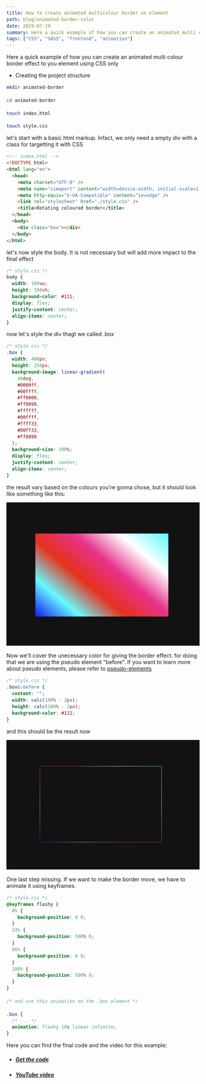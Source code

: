 ```yaml
---
title: How to create animated multicolour border on element
path: blog/animated-border-color
date: 2019-07-19
summary: Here a quick example of how you can create an animated multi colour border effect to you element using CSS only
tags: ["CSS", "SASS", "frontend", "animation"]
---
```


Here a quick example of how you can create an animated multi colour border effect to you element using CSS only

- Creating the project structure

```bash
mkdir animated-border

cd animated-border

touch index.html

touch style.css
```

let's start with a basic html markup. Infact, we only need a empty div with a class for targetting it with CSS

```html
<!-- index.html -->
<!DOCTYPE html>
<html lang="en">
  <head>
    <meta charset="UTF-8" />
    <meta name="viewport" content="width=device-width, initial-scale=1.0" />
    <meta http-equiv="X-UA-Compatible" content="ie=edge" />
    <link rel="stylesheet" href="./style.css" />
    <title>Rotating coloured border</title>
  </head>
  <body>
    <div class="box"></div>
  </body>
</html>
```

let's now style the body. It is not necessary but will add more impact to the final effect

```css
/* style.css */
body {
  width: 100vw;
  height: 100vh;
  background-color: #111;
  display: flex;
  justify-content: center;
  align-items: center;
}
```

now let's style the div thagt we called .box

```css
/* style.css */
.box {
  width: 400px;
  height: 250px;
  background-image: linear-gradient(
    40deg,
    #0000ff,
    #00ffff,
    #ff0000,
    #ff0099,
    #ffffff,
    #00ffff,
    #ffff33,
    #00ff33,
    #ff0099
  );
  background-size: 200%;
  display: flex;
  justify-content: center;
  align-items: center;
}
```

the result vary based on the colours you're gonna chose, but it should look like something like this:

![animated1](./images/animated-border-1.png)

Now we'll cover the unecessary color for giving the border effect. for doing that we are using the pseudo element "before". If you want to learn more about pseudo elements, please refer to [pseudo-elements](https://developer.mozilla.org/en-US/docs/Web/CSS/Pseudo-elements)

```css
/* style.css */
.box&:before {
  content: "";
  width: calc(100% - 2px);
  height: calc(100% - 2px);
  background-color: #111;
}
```

and this should be the result now

![animated1](./images/animated-border-2.png)

One last step missing. If we want to make the border move, we have to animate it using keyframes.

```css
/* style.css */
@keyframes flashy {
  0% {
    background-position: 0 0;
  }
  33% {
    background-position: 500% 0;
  }
  66% {
    background-position: 0 0;
  }
  100% {
    background-position: 500% 0;
  }
}

/* and use this animation on the .box element */

.box {
  /* ... */
  animation: flashy 10s linear infinite;
}
```

Here you can find the final code and the video for this example:

- ##### [Get the code](https://codepen.io/polettoweb/pen/NQPypa)

- ##### [YouTube video](https://www.youtube.com/watch?v=vCbYH3r4Uv8)
